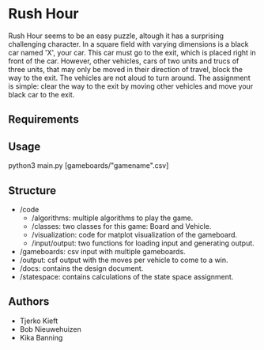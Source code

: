 # Rush Hour
Rush Hour seems to be an easy puzzle, altough it has a surprising challenging character. In a square field with varying dimensions is a black car named 'X', your car. This car must go to the exit, which is placed right in front of the car. However, other vehicles, cars of two units and trucs of three units, that may only be moved in their direction of travel, block the way to the exit. The vehicles are not aloud to turn around. The assignment is simple: clear the way to the exit by moving other vehicles and move your black car to the exit. 

## Requirements

## Usage
python3 main.py [gameboards/"gamename".csv]

## Structure
* /code
    * /algorithms: multiple algorithms to play the game.
    * /classes: two classes for this game: Board and Vehicle.
    * /visualization: code for matplot visualization of the gameboard. 
    * /input/output: two functions for loading input and generating output. 
* /gameboards: csv input with multiple gameboards. 
* /output: csf output with the moves per vehicle to come to a win.
* /docs: contains the design document. 
* /statespace: contains calculations of the state space assignment. 

## Authors
* Tjerko Kieft
* Bob Nieuwehuizen
* Kika Banning 
